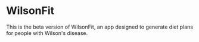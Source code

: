 # WilsonFit
This is the beta version of WilsonFit, an app designed to generate diet plans for people with Wilson's disease.
